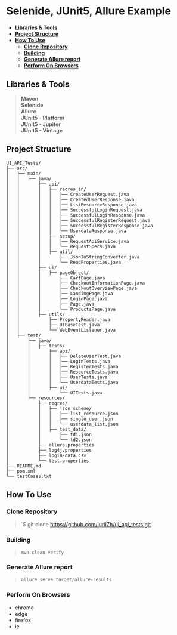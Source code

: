 # Selenide, JUnit5, Allure Example


- [**Libraries & Tools**](#libraries--tools)
- [**Project Structure**](#project-structure)
- [**How To Use**](#how-to-use)
  - [**Clone Repository**](#clone-repository)
  - [**Building**](#building)
  - [**Generate Allure report**](#Generate-Allure-Report)
  - [**Perform On Browsers**](#perform-on-browsers)

## **Libraries & Tools**
> **Maven**<br/>
> **Selenide**<br/>
> **Allure**<br/>
> **JUnit5 - Platform**<br/>
> **JUnit5 - Jupiter**<br/>
> **JUnit5 - Vintage**<br/>

## **Project Structure**
```
UI_API_Tests/
├── src/
│   ├── main/
│   │   ├── java/
│   │       ├── api/
│   │       │   ├── reqres_in/
│   │       │   │   ├── CreateUserRequest.java
│   │       │   │   ├── CreatedUserResponse.java
│   │       │   │   ├── ListResourceResponse.java
│   │       │   │   ├── SuccessfulLoginRequest.java
│   │       │   │   ├── SuccessfulLoginResponse.java
│   │       │   │   ├── SuccessfulRegisterRequest.java
│   │       │   │   ├── SuccessfulRegisterResponse.java
│   │       │   │   └── UserdataResponse.java
│   │       │   ├── setup/
│   │       │   │   ├── RequestApiService.java
│   │       │   │   └── RequestSpecs.java
│   │       │   ├── util/
│   │       │       ├── JsonToStringConverter.java
│   │       │       └── ReadProperties.java
│   │       ├── ui/
│   │       │   ├── pageObject/
│   │       │       ├── CartPage.java
│   │       │       ├── CheckoutInformationPage.java
│   │       │       ├── CheckoutOverviewPage.java
│   │       │       ├── LandingPage.java
│   │       │       ├── LoginPage.java
│   │       │       ├── Page.java
│   │       │       └── ProductsPage.java
│   │       ├── utils/
│   │           ├── PropertyReader.java
│   │           ├── UIBaseTest.java
│   │           └── WebEventListener.java
│   ├── test/
│       ├── java/
│       │   ├── tests/
│       │       ├── api/
│       │       │   ├── DeleteUserTest.java
│       │       │   ├── LoginTests.java
│       │       │   ├── RegisterTests.java
│       │       │   ├── ResourceTests.java
│       │       │   ├── UserTests.java
│       │       │   └── UserdataTests.java
│       │       ├── ui/
│       │           └── UITests.java
│       ├── resources/
│           ├── reqres/
│           │   ├── json_scheme/
│           │   │   ├── list_resource.json
│           │   │   ├── single_user.json
│           │   │   └── userdata_list.json
│           │   ├── test_data/
│           │       ├── td1.json
│           │       └── td2.json
│           ├── allure.properties
│           ├── log4j.properties
│           ├── login-data.csv
│           └── test.properties
├── README.md
├── pom.xml
└── testCases.txt
```

## **How To Use**
### **Clone Repository**
> `$ git clone https://github.com/IuriiZh/ui_api_tests.git
>
### **Building**

> `mvn clean verify`

### **Generate Allure report**

> `allure serve target/allure-results`


### **Perform On Browsers**
- chrome
- edge
- firefox
- ie
